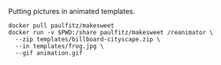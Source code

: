 Putting pictures in animated templates.

```
docker pull paulfitz/makesweet
docker run -v $PWD:/share paulfitz/makesweet /reanimator \
  --zip templates/billboard-cityscape.zip \
  --in templates/frog.jpg \
  --gif animation.gif
```
